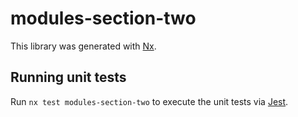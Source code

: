 # modules-section-two

This library was generated with [Nx](https://nx.dev).

## Running unit tests

Run `nx test modules-section-two` to execute the unit tests via [Jest](https://jestjs.io).
